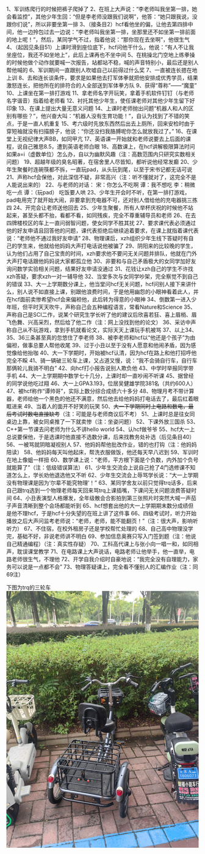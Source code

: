 1、军训练爬行的时候把裤子爬掉了
2、在班上大声说：“李老师叫我坐第一排，她会看监控”，其他少年生回：“但是李老师没跟我们说啊”，他答：“她只跟我说，没跟你们说”，所以非要坐第一排
3、（接条目2）hcf看他坐的偏，让他去第四排中间，他一边拎包过去一边说：“李老师叫我坐第一排，坐那里还不如坐第一排前面的地上呢！”，然后，某同学气不过，指着他说：“那你现在去坐啊”，他很生气
4、（起因见条目51）上课时滑到座位底下，hcf问他干什么，他说：“有人不让我坐座位，我还不如坐地上”，此后上课再也不坐中间
5、在桃操北门空地上练拳操的时候他做个动作就要喊一次报告，站都站不稳，喊的声音特别小，最后还是别人帮他喊的
6、军训期间一直跟别人吹嘘自己以前得过什么奖
7、一直被连长摁在地上训
8、去和连长谈条件，要求是如果他去打军体拳就把他安排成优秀学员，结果激怒连长，把他所在的排符合的人全部送到军体拳方队
9、获得“尊称”——“魔童”
10、上课坐在第一排打游戏
11、拿老师名字开玩笑，拿着手机软件钉钉（与老师名字谐音）指着给老师看
12、衬托其他少年生，使任课老师对其他少年生留下好印象
13、在课上提出大量无意义问题
14、上课时老师抛出问题“机器人和人的区别有哪些？”，他兴奋大叫：“机器人没有生育功能！”，自认为找到了不错的笑点，于是一直人机重复
15、考六级时先放东西然后出去上厕所，回来安检时由于穿短袖就没有扫描膀子，他说：“你还没扫我胳膊呢你怎么就放我过了。”
16、在课堂上无视纪律大声BB，如同甲亢
17、英语课一开始就和老师说要去上后面的课程，说自己雅思8.5，遭到英语老师白眼
18、高数课上，在hcf讲解极限算法时问如果a=i（虚数单位）怎么办，自以为幽默风趣（注：高数范围内只研究实数相关问题）
19、超越年级的臭名昭著，在宿舍里人尽皆知，都听说他经常发癫
20、少年生聚餐时连碗筷都不拆，一直玩pad，从头玩到尾，以至于宋书记都无话可说
21、声称hcf会保他，对此深信不疑，非常高兴（注：听不懂就对了，这完全不是人能说出来的）
22、与老师的对话：
宋：你怎么不吃啊
谭：我不想吃
李：稍微吃一点
谭：（玩pad）
吃饭要人哄
23、少年生开会时不听，在第一排打游戏，pad电用完了就开始大闹，非要拿到充电器不可，还对别人借给他的充电器挑三拣四
24、开完会让老师送他回去
25、少年生聚餐，所有人举杯庆祝的时候他不站起来，甚至头都不抬，看都不看，如同残疾，完全不尊重辅导员和老师
26、在去四牌楼校区的车上一直问弱智问题，使女同学不胜其扰
27、要求课代表必须通过他的好友申请且回答他的问题，课代表拒绝后继续追着要求，在课上就指着课代表说：“老师他不通过我好友申请”
28、物理课后，xzh组织少年生线下答疑时有自己的学生来，他就给他妈妈大声打电话说他被骗了
29、阴阳来的比较晚的学生，认为他们占用了自己宝贵的时间，xzh要求他不要问无关问题并排队，他就在门外大声打电话跟他妈妈说大家都孤立他
30、非要和与自己矛盾极大的女同学加好友询问数学实验相关问题，结果好友申请没通过
31、花钱让xzh自己的学生不许找xzh答疑，要求xzh一对一辅导他
32、当堂多次与女同学吵架，完全察觉不到自己的错误
33、大一上学期数分课上，他当堂问hcf无关问题，hcf问别人接下来讲什么，别人说不如直接上课，别跟他浪费时间，于是他用幽怨的小眼神看着此人，并在hcf面前卖惨希望hcf会来偏袒他，此后转为得意的小眼神
34、倒数第一进入少年班，但平时天天吹牛，声称自己会五种编程语言，常看Nature和Science
35、声称自己是SCI二作，说某个研究生学长听了他的建议后欣喜若狂、喜上眉梢、眉飞色舞、兴高采烈，然后给了他二作（注：网上没找到他的论文）
36、采访中声称自己从不玩游戏，拿到手机就看论文，实际天天上课玩手机被骂
37、以上34、35、36三条甚至真的忽悠住了李老师
38、被李老师和hcf以“他还是个孩子”为由偏袒，做事总要人帮他收尾
39、过于小丑以至于没有人愿意和他闹矛盾，因为感觉像给他抬咖
40、大一下学期时，开始被hcf认清，因为hcf在路上和他打招呼他完全不睬
41、骑一辆破三轮车上课，又占道又慢，说：“我不会骑自行车，自行车那俩轮儿我骑不明白”
42、向hcf打小报告说别人欺负他
43、中学时举报同学带手机
44、大一上学期期中数学七十几分，上课时却一直吵闹不听课
45、据曾经的同学说他吃过翔
46、大一上GPA3.193，位居吴健雄学院381名（共约600人）
47、被hcf称作“谭帅哥”，实际上数分综合成绩六十多分
48、物理月考不带计算器，老师给他一个黑色的他还不满意，然后他去给他妈妈打电话去了，最后红着眼眶进来
49、当着人的面开不好笑的玩笑
50、~~大一下学期同时上电路和数电，最后考试时数电直接缺考~~（注：可能是与老师商议后不考）
51、上课时总是往女同桌边上靠，被女同桌推了一下就卖惨（注：坐姿问题）
52、下课外放三国杀
53、C++第一节课去问老师为什么不讲hello world
54、认hcf做爷爷
55、hcf大一上总说要保他，于是选课时他直接不选数分课，后来找教务处补选（后见条目40）
56、一被骂就阴暗凝视别人
57、他妈妈帮他批改作业，错的也打钩（注：他妈妈陪读）
58、他妈妈每天叫他起床，帮洗衣服做饭，他还每天早八迟到
59、军训时在地上像蛆一样扭
60、数学课上说：“老师，平方根下面是个负数，内外加个负号就能算了”（注：低级错误算法）
61、少年生交流会上说自己抢了4门选修课不知道怎么上，学长劝他退选他又不听
62、少年生交流会上辱骂学长说：“大一上学期没有物理课是因为‘尔辈不能究物理’！”
63、某同学舍友以前只觉得trq话多，后来自己跟trq选到一个物理老师每天回来骂trq上课插嘴，下课问无关问题浪费答疑时间
64、小丑表演型人格爆发，全年级散会合影拍到第三张照片时突然大喊一声茄子声音清晰到整个会场都能听到
65、hcf想套出他的大一上学期期末数分成绩但是他不理hcf，于是hcf十分失望的在班上讲了这件事
66、四级考试时，听力开始播放之后大声问监考老师说：“老师，老师，能不能翻页！”（注：很大声，影响听听力）
67、不住宿，在校外租房子还是学校帮忙处理的
68、自己高中物理没学完，基础不好，非说老师讲不明白
69、参加信息奥赛只写入门签到题（注：他说自己精通编程）（注：真实性存疑）
70、工科高代课上与张小向一唱一和，如同相声，耽误课堂教学
71、在电路课上大声说话，电路老师让他举手，他一直举，电路老师很生气，不理他
72、开学自我介绍时自豪地说：“我完全没有自理能力，家务可以说是一点都不会”
73、物理答疑课上，完全看不懂别人的汇编作业（注：同69注）

下图为trq的三轮车
<img src=.\image\谭式三轮.jpg>